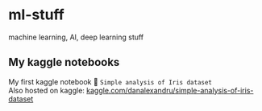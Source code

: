 # ml-stuff
machine learning, AI, deep learning stuff

## My kaggle notebooks

My first kaggle notebook :christmas_tree: `Simple analysis of Iris dataset`  
Also hosted on kaggle: [kaggle.com/danalexandru/simple-analysis-of-iris-dataset](https://www.kaggle.com/danalexandru/simple-analysis-of-iris-dataset/)
